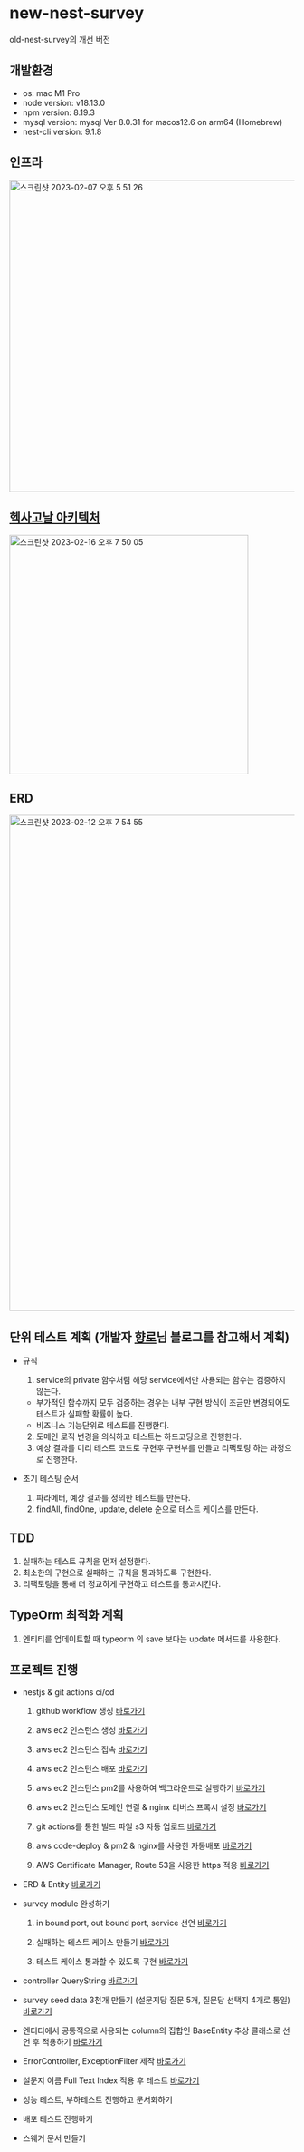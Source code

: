 # new-nest-survey

old-nest-survey의 개선 버전

## 개발환경

- os: mac M1 Pro
- node version: v18.13.0
- npm version: 8.19.3
- mysql version: mysql Ver 8.0.31 for macos12.6 on arm64 (Homebrew)
- nest-cli version: 9.1.8

## 인프라

<img width="550" alt="스크린샷 2023-02-07 오후 5 51 26" src="https://user-images.githubusercontent.com/106916440/217197790-8e129e87-d388-48c8-b49a-6bf5adfe4dc4.png">

## [헥사고날 아키텍처](https://hssm93.tistory.com/entry/Hexagonal-Architecture-%ED%97%A5%EC%82%AC%EA%B3%A0%EB%82%A0-%EC%95%84%ED%82%A4%ED%85%8D%EC%B2%98-%EC%9D%B4%ED%95%B4%ED%95%98%EA%B8%B0)

<img width="422" alt="스크린샷 2023-02-16 오후 7 50 05" src="https://user-images.githubusercontent.com/106916440/219344806-3bc29558-15f2-456e-a0e1-14e9de03a8e9.png">
  
  
## ERD

<img width="875" alt="스크린샷 2023-02-12 오후 7 54 55" src="https://user-images.githubusercontent.com/106916440/218306824-7198eb98-9a6c-4eda-9180-829d96616520.png">

## 단위 테스트 계획 (개발자 [향로](https://jojoldu.tistory.com/category/%ED%85%8C%EC%8A%A4%ED%8A%B8%EC%BD%94%EB%93%9C)님 블로그를 참고해서 계획)

- 규칙

  1. service의 private 함수처럼 해당 service에서만 사용되는 함수는 검증하지 않는다.

  - 부가적인 함수까지 모두 검증하는 경우는 내부 구현 방식이 조금만 변경되어도 테스트가 실패할 확률이 높다.
  - 비즈니스 기능단위로 테스트를 진행한다.

  2. 도메인 로직 변경을 의식하고 테스트는 하드코딩으로 진행한다.
  3. 예상 결과를 미리 테스트 코드로 구현후 구현부를 만들고 리팩토링 하는 과정으로 진행한다.

- 초기 테스팅 순서
  1. 파라메터, 예상 결과를 정의한 테스트를 만든다.
  2. findAll, findOne, update, delete 순으로 테스트 케이스를 만든다.

## TDD

1. 실패하는 테스트 규칙을 먼저 설정한다.
2. 최소한의 구현으로 실패하는 규칙을 통과하도록 구현한다.
3. 리팩토링을 통해 더 정교하게 구현하고 테스트를 통과시킨다.

## TypeOrm 최적화 계획

1. 엔티티를 업데이트할 때 typeorm 의 save 보다는 update 메서드를 사용한다.

## 프로젝트 진행

- nestjs & git actions ci/cd

  1. github workflow 생성 [바로가기](https://hssm93.tistory.com/entry/NestJs-%EC%84%A4%EB%AC%B8%EC%A1%B0%EC%82%AC-%EB%AF%B8%EB%8B%88-%ED%94%84%EB%A1%9C%EC%A0%9D%ED%8A%B8-1)

  2. aws ec2 인스턴스 생성 [바로가기](https://hssm93.tistory.com/entry/NestJs-%EC%84%A4%EB%AC%B8%EC%A1%B0%EC%82%AC-%EB%AF%B8%EB%8B%88-%ED%94%84%EB%A1%9C%EC%A0%9D%ED%8A%B8-2-AWS-EC2-%EC%83%9D%EC%84%B1)
  3. aws ec2 인스턴스 접속 [바로가기](https://hssm93.tistory.com/entry/NestJs-%EC%84%A4%EB%AC%B8%EC%A1%B0%EC%82%AC-%EB%AF%B8%EB%8B%88-%ED%94%84%EB%A1%9C%EC%A0%9D%ED%8A%B8-2-AWS-EC2-%EC%A0%91%EC%86%8D-%EB%B0%8F-%EB%B0%B0%ED%8F%AC)
  4. aws ec2 인스턴스 배포 [바로가기](https://hssm93.tistory.com/entry/NestJs-%EC%84%A4%EB%AC%B8%EC%A1%B0%EC%82%AC-%EB%AF%B8%EB%8B%88-%ED%94%84%EB%A1%9C%EC%A0%9D%ED%8A%B8-3-AWS-EC2-%EB%B0%B0%ED%8F%AC)
  5. aws ec2 인스턴스 pm2를 사용하여 백그라운드로 실행하기 [바로가기](https://hssm93.tistory.com/entry/NestJs-%EC%84%A4%EB%AC%B8%EC%A1%B0%EC%82%AC-%EB%AF%B8%EB%8B%88-%ED%94%84%EB%A1%9C%EC%A0%9D%ED%8A%B8-6-AWS-EC2-%EB%B0%B0%ED%8F%AC)
  6. aws ec2 인스턴스 도메인 연결 & nginx 리버스 프록시 설정 [바로가기](https://hssm93.tistory.com/entry/NestJs-%EC%84%A4%EB%AC%B8%EC%A1%B0%EC%82%AC-%EB%AF%B8%EB%8B%88-%ED%94%84%EB%A1%9C%EC%A0%9D%ED%8A%B8-4-AWS-EC2-%EB%B0%B0%ED%8F%AC-%EB%8F%84%EB%A9%94%EC%9D%B8)

  7. git actions를 통한 빌드 파일 s3 자동 업로드 [바로가기](https://hssm93.tistory.com/entry/NestJs-%EC%84%A4%EB%AC%B8%EC%A1%B0%EC%82%AC-%EB%AF%B8%EB%8B%88-%ED%94%84%EB%A1%9C%EC%A0%9D%ED%8A%B8-4-AWS-EC2-%EB%B0%B0%ED%8F%AC-%EC%9E%90%EB%8F%99%EB%B0%B0%ED%8F%AC)

  8. aws code-deploy & pm2 & nginx를 사용한 자동배포 [바로가기](https://hssm93.tistory.com/entry/NestJs-%EC%84%A4%EB%AC%B8%EC%A1%B0%EC%82%AC-%EB%AF%B8%EB%8B%88-%ED%94%84%EB%A1%9C%EC%A0%9D%ED%8A%B8-4-AWS-EC2-%EB%B0%B0%ED%8F%AC-%EC%9E%90%EB%8F%99%EB%B0%B0%ED%8F%AC-2)

  9. AWS Certificate Manager, Route 53을 사용한 https 적용 [바로가기](https://hssm93.tistory.com/entry/10-NestJs-%EC%84%A4%EB%AC%B8%EC%A1%B0%EC%82%AC-%EB%AF%B8%EB%8B%88-%ED%94%84%EB%A1%9C%EC%A0%9D%ED%8A%B8-AWS-EC2-%EB%B0%B0%ED%8F%AC-https)

- ERD & Entity [바로가기](https://hssm93.tistory.com/entry/11-NestJs-%EC%84%A4%EB%AC%B8%EC%A1%B0%EC%82%AC-%EB%AF%B8%EB%8B%88-%ED%94%84%EB%A1%9C%EC%A0%9D%ED%8A%B8-%EC%97%94%ED%8B%B0%ED%8B%B0-%EB%A7%8C%EB%93%A4%EA%B8%B0)

- survey module 완성하기

  1. in bound port, out bound port, service 선언 [바로가기](https://hssm93.tistory.com/entry/11-NestJs-%EC%84%A4%EB%AC%B8%EC%A1%B0%EC%82%AC-%EB%AF%B8%EB%8B%88-%ED%94%84%EB%A1%9C%EC%A0%9D%ED%8A%B8-TDD-%EC%B2%AB%EA%B2%BD%ED%97%98)

  2. 실패하는 테스트 케이스 만들기 [바로가기](https://hssm93.tistory.com/entry/12-NestJs-%EC%84%A4%EB%AC%B8%EC%A1%B0%EC%82%AC-%EB%AF%B8%EB%8B%88-%ED%94%84%EB%A1%9C%EC%A0%9D%ED%8A%B8-%ED%85%8C%EC%8A%A4%ED%8A%B8-%EC%8B%A4%ED%8C%A8%ED%95%98%EB%8A%94-%ED%85%8C%EC%8A%A4%ED%8A%B8-%EC%BC%80%EC%9D%B4%EC%8A%A4)

  3. 테스트 케이스 통과할 수 있도록 구현 [바로가기](https://hssm93.tistory.com/entry/13-NestJs-%EC%84%A4%EB%AC%B8%EC%A1%B0%EC%82%AC-%EB%AF%B8%EB%8B%88-%ED%94%84%EB%A1%9C%EC%A0%9D%ED%8A%B8-%ED%85%8C%EC%8A%A4%ED%8A%B8-%ED%85%8C%EC%8A%A4%ED%8A%B8%EB%A5%BC-%ED%86%B5%EA%B3%BC%ED%95%A0-%EC%88%98-%EC%9E%88%EB%8F%84%EB%A1%9D-service-%EA%B5%AC%ED%98%84)

- controller QueryString [바로가기](https://hssm93.tistory.com/entry/NestJs-Controller-Query-Pipe-%EA%B8%B0%EB%A1%9D)

- survey seed data 3천개 만들기 (설문지당 질문 5개, 질문당 선택지 4개로 통일) [바로가기](https://hssm93.tistory.com/entry/nestjs-typeorm-seeder-faker-seeding)

- 엔티티에서 공통적으로 사용되는 column의 집합인 BaseEntity 추상 클래스로 선언 후 적용하기 [바로가기](https://hssm93.tistory.com/entry/NestJs-TypeOrm-%EC%97%94%ED%8B%B0%ED%8B%B0-%EA%B3%B5%ED%86%B5-%EC%BB%AC%EB%9F%BC-%EA%B4%80%EB%A6%AC)

- ErrorController, ExceptionFilter 제작 [바로가기](https://hssm93.tistory.com/entry/NestJs-TypeOrm-Response-Type%EC%97%90-%EB%8C%80%ED%95%9C-%EA%B3%A0%EB%AF%BC)

- 설문지 이름 Full Text Index 적용 후 테스트 [바로가기](https://hssm93.tistory.com/entry/index-select-%ED%85%8C%EC%8A%A4%ED%8A%B8)

- 성능 테스트, 부하테스트 진행하고 문서화하기
- 배포 테스트 진행하기
- 스웨거 문서 만들기
